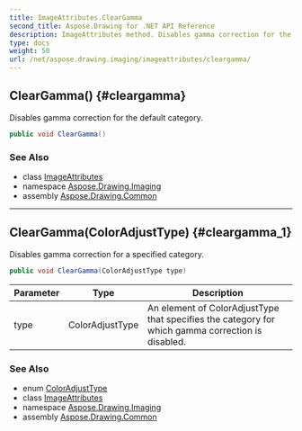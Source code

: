```yaml
---
title: ImageAttributes.ClearGamma
second_title: Aspose.Drawing for .NET API Reference
description: ImageAttributes method. Disables gamma correction for the default category
type: docs
weight: 50
url: /net/aspose.drawing.imaging/imageattributes/cleargamma/
---
```

## ClearGamma() {#cleargamma}

Disables gamma correction for the default category.

```csharp
public void ClearGamma()
```

### See Also

* class [ImageAttributes](../)
* namespace [Aspose.Drawing.Imaging](../../imageattributes/)
* assembly [Aspose.Drawing.Common](../../../)

---

## ClearGamma(ColorAdjustType) {#cleargamma_1}

Disables gamma correction for a specified category.

```csharp
public void ClearGamma(ColorAdjustType type)
```

| Parameter | Type | Description |
| --- | --- | --- |
| type | ColorAdjustType | An element of ColorAdjustType that specifies the category for which gamma correction is disabled. |

### See Also

* enum [ColorAdjustType](../../coloradjusttype/)
* class [ImageAttributes](../)
* namespace [Aspose.Drawing.Imaging](../../imageattributes/)
* assembly [Aspose.Drawing.Common](../../../)


